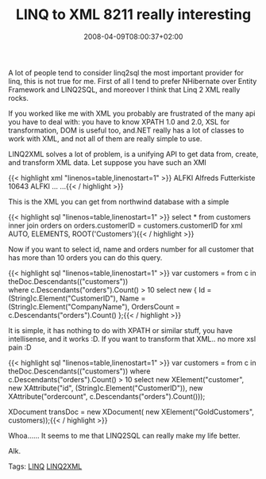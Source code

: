 ﻿---
title: "LINQ to XML 8211 really interesting"
description: ""
date: 2008-04-09T08:00:37+02:00
draft: false
tags: [Uncategorized]
categories: [General]
---
A lot of people tend to consider linq2sql the most important provider for linq, this is not true for me. First of all I tend to prefer NHibernate over Entity Framework and LINQ2SQL, and moreover I think that Linq 2 XML really rocks.

If you worked like me with XML you probably are frustrated of the many api you have to deal with: you have to know XPATH 1.0 and 2.0, XSL for transformation, DOM is useful too, and.NET really has a lot of classes to work with XML, and not all of them are really simple to use.

LINQ2XML solves a lot of problem, is a unifying API to get data from, create, and transform XML data. Let suppose you have such an XMl

{{< highlight xml "linenos=table,linenostart=1" >}}
<Customers>
  <customers>
    <CustomerID>ALFKI</CustomerID>
    <CompanyName>Alfreds Futterkiste</CompanyName>
    <orders>
      <OrderID>10643</OrderID>
      <CustomerID>ALFKI</CustomerID>
   ...
    </orders>
    <orders>
     ...{{< / highlight >}}

<!-- Code inserted with Steve Dunn's Windows Live Writer Code Formatter Plugin.  http://dunnhq.com -->

This is the XML you can get from northwind database with a simple

{{< highlight sql "linenos=table,linenostart=1" >}}
select  * from customers
inner join orders on orders.customerID = customers.customerID
for xml AUTO, ELEMENTS, ROOT('Customers'){{< / highlight >}}

<!-- Code inserted with Steve Dunn's Windows Live Writer Code Formatter Plugin.  http://dunnhq.com -->

Now if you want to select id, name and orders number for all customer that has more than 10 orders you can do this query.

{{< highlight sql "linenos=table,linenostart=1" >}}
 var customers =
     from c in theDoc.Descendants(("customers"))    
    where c.Descendants("orders").Count() > 10
     select new {
        Id = (String)c.Element("CustomerID"),
        Name = (String)c.Element("CompanyName"),
        OrdersCount = c.Descendants("orders").Count()
    };{{< / highlight >}}

<!-- Code inserted with Steve Dunn's Windows Live Writer Code Formatter Plugin.  http://dunnhq.com -->

It is simple, it has nothing to do with XPATH or similar stuff, you have intellisense, and it works :D. If you want to transform that XML.. no more xsl pain :D

{{< highlight sql "linenos=table,linenostart=1" >}}
var customers = from c in theDoc.Descendants(("customers"))
   where c.Descendants("orders").Count() > 10
   select 
      new XElement("customer",
      new XAttribute("id", (String)c.Element("CustomerID")),
      new XAttribute("ordercount", c.Descendants("orders").Count()));

XDocument transDoc = new XDocument(
   new XElement("GoldCustomers", customers));{{< / highlight >}}

<!-- Code inserted with Steve Dunn's Windows Live Writer Code Formatter Plugin.  http://dunnhq.com -->

Whoa…… It seems to me that LINQ2SQL can really make my life better.

Alk.

Tags: [LINQ](http://technorati.com/tag/LINQ) [LINQ2XML](http://technorati.com/tag/LINQ2XML)
